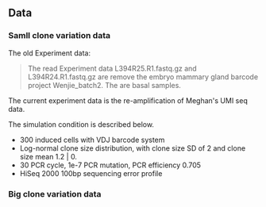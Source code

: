 ## Data

### Samll clone variation data

The old Experiment data:

>   The read Experiment data L394R25.R1.fastq.gz and L394R24.R1.fastq.gz are remove the embryo mammary gland barcode project Wenjie_batch2. The are basal samples.

The current experiment data is the re-amplification of Meghan's UMI seq data.

The simulation condition is described below.

-   300 induced cells with VDJ barcode system
-   Log-normal clone size distribution, with clone size SD of 2 and clone size mean 1.2 | 0.
-   30 PCR cycle, 1e-7 PCR mutation, PCR efficiency 0.705
-   HiSeq 2000 100bp sequencing error profile


### Big clone variation data
